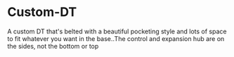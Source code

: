 # Custom-DT

A custom DT that's belted with a beautiful pocketing style and lots of space to fit whatever you want in the base..The control and expansion hub are on the sides, not the bottom or top
